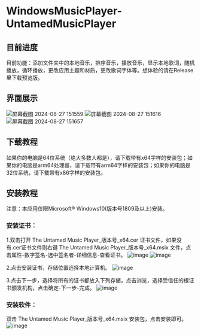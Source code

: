# WindowsMusicPlayer-UntamedMusicPlayer

## 目前进度
目前功能：添加文件夹中的本地音乐，排序音乐，播放音乐，显示本地歌词，随机播放，循环播放，更改应用主题和材质，更改歌词字体等。想体验的请在Release里下载预览版。
## 界面展示
![屏幕截图 2024-08-27 151559](https://github.com/user-attachments/assets/e97fb507-4204-4ce3-8cc2-fc7d0f1387d3)
![屏幕截图 2024-08-27 151616](https://github.com/user-attachments/assets/e06651f4-88c3-44cf-a768-c913457a3ac6)
![屏幕截图 2024-08-27 151657](https://github.com/user-attachments/assets/2a730456-4563-497a-8c42-359309d15d84)

## 下载教程
如果你的电脑是64位系统（绝大多数人都是），请下载带有x64字样的安装包；如果你的电脑是arm64处理器，请下载带有arm64字样的安装包；如果你的电脑是32位系统，请下载带有x86字样的安装包。

## 安装教程
注意：本应用仅限Microsoft® Windows10(版本号1809及以上)安装。

### 安装证书：
1.双击打开 The Untamed Music Player_版本号_x64.cer 证书文件，如果没有.cer证书文件则右键 The Untamed Music Player_版本号_x64.msix 文件，点击属性-数字签名-选中签名者-详细信息-查看证书。
![image](https://github.com/user-attachments/assets/81b5685a-3d26-4965-9bc2-9165571ce370)
![image](https://github.com/user-attachments/assets/cc40be42-d5fc-48b9-af44-bfbb6c85fe2a)

2.点击安装证书，存储位置选择本地计算机。
![image](https://github.com/user-attachments/assets/6306f664-8989-4a04-8287-16328f8b1f98)

3.点击下一步，选择将所有的证书都放入下列存储，点击浏览，选择受信任的根证书颁发机构，点击确定-下一步-完成。
![image](https://github.com/user-attachments/assets/7496b301-707c-4f0e-a4b2-59c26f3bf348)

### 安装软件：
双击 The Untamed Music Player_版本号_x64.msix 安装包，点击安装即可。
![image](https://github.com/user-attachments/assets/8ef5b0c4-d854-46e0-b8f7-c6c01ab34add)
